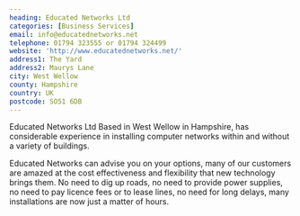 ```yaml
---
heading: Educated Networks Ltd
categories: [Business Services]
email: info@educatednetworks.net
telephone: 01794 323555 or 01794 324499
website: 'http://www.educatednetworks.net/'
address1: The Yard
address2: Maurys Lane
city: West Wellow
county: Hampshire
country: UK
postcode: SO51 6DB
---
```

Educated Networks Ltd Based in West Wellow in Hampshire, has considerable experience in installing computer networks within and without a variety of buildings.

Educated Networks can advise you on your options, many of our customers are amazed at the cost effectiveness and flexibility that new technology brings them. No need to dig up roads, no need to provide power supplies, no need to pay licence fees or to lease lines, no need for long delays, many installations are now just a matter of hours.
